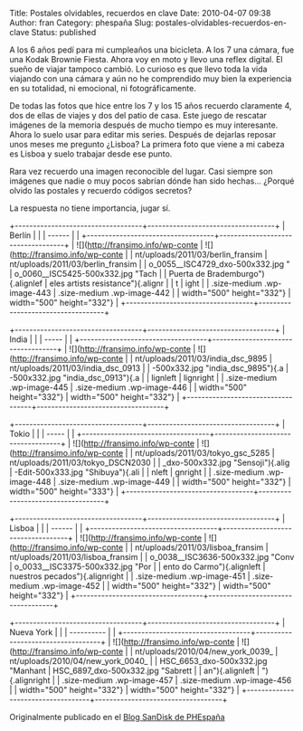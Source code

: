 Title: Postales olvidables, recuerdos en clave
Date: 2010-04-07 09:38
Author: fran
Category: phespaña
Slug: postales-olvidables-recuerdos-en-clave
Status: published

A los 6 años pedí para mi cumpleaños una bicicleta. A los 7 una cámara, fue una Kodak Brownie Fiesta. Ahora voy en moto y llevo una reflex digital. El sueño de viajar tampoco cambió. Lo curioso es que llevo toda la vida viajando con una cámara y aún no he comprendido muy bien la experiencia en su totalidad, ni emocional, ni fotográficamente.

De todas las fotos que hice entre los 7 y los 15 años recuerdo claramente 4, dos de ellas de viajes y dos del patio de casa. Este juego de rescatar imágenes de la memoria después de mucho tiempo es muy interesante. Ahora lo suelo usar para editar mis series. Después de dejarlas reposar unos meses me pregunto ¿Lisboa? La primera foto que viene a mi cabeza es Lisboa y suelo trabajar desde ese punto.

Rara vez recuerdo una imagen reconocible del lugar. Casi siempre son imágenes que nadie o muy pocos sabrían dónde han sido hechas... ¿Porqué olvido las postales y recuerdo códigos secretos?

La respuesta no tiene importancia, jugar sí.

+-----------------------------------+-----------------------------------+
| Berlín                            |                                   |
| ------                            |                                   |
+-----------------------------------+-----------------------------------+
| ![](http://fransimo.info/wp-conte | ![](http://fransimo.info/wp-conte |
| nt/uploads/2011/03/berlin_fransim | nt/uploads/2011/03/berlin_fransim |
| o_0055__ISC4729_dxo-500x332.jpg " | o_0060__ISC5425-500x332.jpg "Tach |
| Puerta de Brademburgo"){.alignlef | eles artists resistance"){.alignr |
| t                                 | ight                              |
| .size-medium .wp-image-443        | .size-medium .wp-image-442        |
| width="500" height="332"}         | width="500" height="332"}         |
+-----------------------------------+-----------------------------------+

+-----------------------------------+-----------------------------------+
| India                             |                                   |
| -----                             |                                   |
+-----------------------------------+-----------------------------------+
| ![](http://fransimo.info/wp-conte | ![](http://fransimo.info/wp-conte |
| nt/uploads/2011/03/india_dsc_9895 | nt/uploads/2011/03/india_dsc_0913 |
| -500x332.jpg "india_dsc_9895"){.a | -500x332.jpg "india_dsc_0913"){.a |
| lignleft                          | lignright                         |
| .size-medium .wp-image-445        | .size-medium .wp-image-446        |
| width="500" height="332"}         | width="500" height="332"}         |
+-----------------------------------+-----------------------------------+

+-----------------------------------+-----------------------------------+
| Tokio                             |                                   |
| -----                             |                                   |
+-----------------------------------+-----------------------------------+
| ![](http://fransimo.info/wp-conte | ![](http://fransimo.info/wp-conte |
| nt/uploads/2011/03/tokyo_gsc_5285 | nt/uploads/2011/03/tokyo_DSCN2030 |
| _dxo-500x332.jpg "Sensoji"){.alig | -Edit-500x333.jpg "Shibuya"){.ali |
| nleft                             | gnright                           |
| .size-medium .wp-image-448        | .size-medium .wp-image-449        |
| width="500" height="332"}         | width="500" height="333"}         |
+-----------------------------------+-----------------------------------+

+-----------------------------------+-----------------------------------+
| Lisboa                            |                                   |
| ------                            |                                   |
+-----------------------------------+-----------------------------------+
| ![](http://fransimo.info/wp-conte | ![](http://fransimo.info/wp-conte |
| nt/uploads/2011/03/lisboa_fransim | nt/uploads/2011/03/lisboa_fransim |
| o_0038__ISC3636-500x332.jpg "Conv | o_0033__ISC3375-500x332.jpg "Por  |
| ento do Carmo"){.alignleft        | nuestros pecados"){.alignright    |
| .size-medium .wp-image-451        | .size-medium .wp-image-452        |
| width="500" height="332"}         | width="500" height="332"}         |
+-----------------------------------+-----------------------------------+

+-----------------------------------+-----------------------------------+
| Nueva York                        |                                   |
| ----------                        |                                   |
+-----------------------------------+-----------------------------------+
| ![](http://fransimo.info/wp-conte | ![](http://fransimo.info/wp-conte |
| nt/uploads/2010/04/new_york_0039_ | nt/uploads/2010/04/new_york_0040_ |
| HSC_6653_dxo-500x332.jpg "Manhant | HSC_6897_dxo-500x332.jpg "Sabrett |
| an"){.alignleft                   | "){.alignright                    |
| .size-medium .wp-image-457        | .size-medium .wp-image-456        |
| width="500" height="332"}         | width="500" height="332"}         |
+-----------------------------------+-----------------------------------+

Originalmente publicado en el [Blog SanDisk de PHEspaña](http://www.phedigital.com/portal/es/load.php?file=blogsandisk.php&post=10400)
